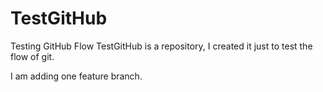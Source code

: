 # TestGitHub
Testing GitHub Flow
TestGitHub is a repository, I created it just to test the flow of git.

I am adding one feature branch.
